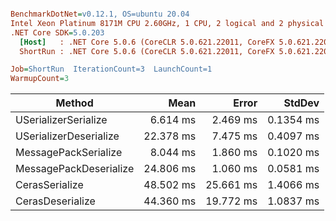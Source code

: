 ``` ini

BenchmarkDotNet=v0.12.1, OS=ubuntu 20.04
Intel Xeon Platinum 8171M CPU 2.60GHz, 1 CPU, 2 logical and 2 physical cores
.NET Core SDK=5.0.203
  [Host]   : .NET Core 5.0.6 (CoreCLR 5.0.621.22011, CoreFX 5.0.621.22011), X64 RyuJIT
  ShortRun : .NET Core 5.0.6 (CoreCLR 5.0.621.22011, CoreFX 5.0.621.22011), X64 RyuJIT

Job=ShortRun  IterationCount=3  LaunchCount=1  
WarmupCount=3  

```
|                 Method |      Mean |     Error |    StdDev |
|----------------------- |----------:|----------:|----------:|
|   USerializerSerialize |  6.614 ms |  2.469 ms | 0.1354 ms |
| USerializerDeserialize | 22.378 ms |  7.475 ms | 0.4097 ms |
|   MessagePackSerialize |  8.044 ms |  1.860 ms | 0.1020 ms |
| MessagePackDeserialize | 24.806 ms |  1.060 ms | 0.0581 ms |
|         CerasSerialize | 48.502 ms | 25.661 ms | 1.4066 ms |
|       CerasDeserialize | 44.360 ms | 19.772 ms | 1.0837 ms |
